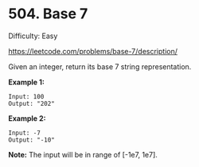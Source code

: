 # 504. Base 7

Difficulty: Easy

https://leetcode.com/problems/base-7/description/

Given an integer, return its base 7 string representation.

**Example 1:**
```
Input: 100
Output: "202"
```
**Example 2:**
```
Input: -7
Output: "-10"
```
**Note:** The input will be in range of [-1e7, 1e7].
